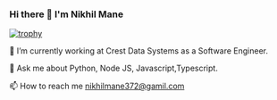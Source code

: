 ### Hi there 👋 I'm Nikhil Mane

[![trophy](https://github-profile-trophy.vercel.app/?username=Nikhil-Mane-372)](https://github.com/ryo-ma/github-profile-trophy)

🔭 I’m currently working at Crest Data Systems as a Software Engineer.

💬 Ask me about Python, Node JS, Javascript,Typescript.

📫 How to reach me nikhilmane372@gamil.com
